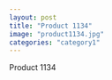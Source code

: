 ```yaml
---
layout: post
title: "Product 1134"
image: "product1134.jpg"
categories: "category1"
---
```

Product 1134

